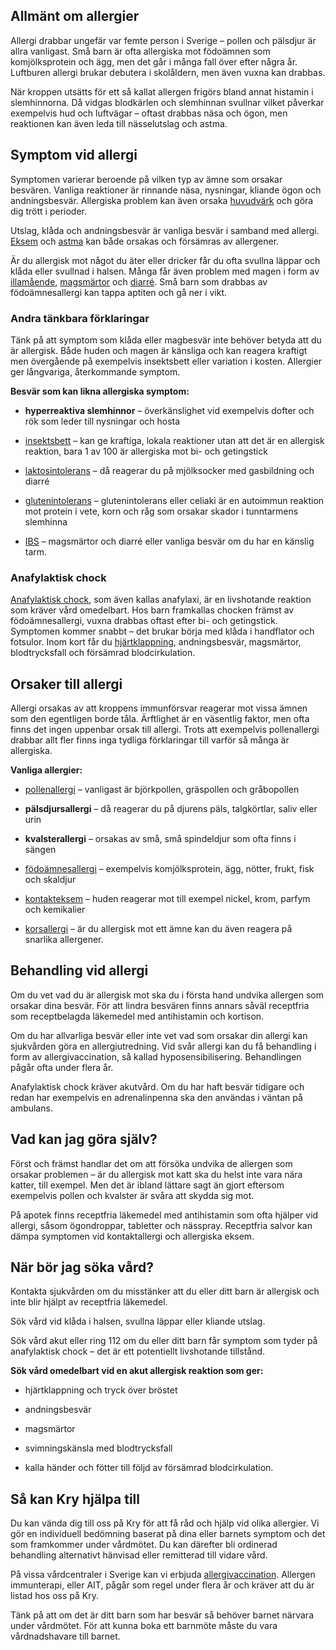 Allmänt om allergier
--------------------

Allergi drabbar ungefär var femte person i Sverige – pollen och pälsdjur är allra vanligast. Små barn är ofta allergiska mot födoämnen som komjölksprotein och ägg, men det går i många fall över efter några år. Luftburen allergi brukar debutera i skolåldern, men även vuxna kan drabbas.

När kroppen utsätts för ett så kallat allergen frigörs bland annat histamin i slemhinnorna. Då vidgas blodkärlen och slemhinnan svullnar vilket påverkar exempelvis hud och luftvägar – oftast drabbas näsa och ögon, men reaktionen kan även leda till nässelutslag och astma.

Symptom vid allergi
-------------------

Symptomen varierar beroende på vilken typ av ämne som orsakar besvären. Vanliga reaktioner är rinnande näsa, nysningar, kliande ögon och andningsbesvär. Allergiska problem kan även orsaka [huvudvärk](https://www.kry.se/fakta/smarta-och-vark/huvudvark/ "huvudvark") och göra dig trött i perioder.

Utslag, klåda och andningsbesvär är vanliga besvär i samband med allergi. [Eksem](https://www.kry.se/fakta/hudsjukdomar/eksem/ "eksem") och [astma](https://www.kry.se/fakta/lungsjukdomar/astma/ "astma") kan både orsakas och försämras av allergener.

Är du allergisk mot något du äter eller dricker får du ofta svullna läppar och klåda eller svullnad i halsen. Många får även problem med magen i form av [illamående](https://www.kry.se/fakta/mage-och-tarm/illamaende/ "illamaende"), [magsmärtor](https://www.kry.se/fakta/mage-och-tarm/ont-i-magen/ "magsmartor") och [diarré](https://www.kry.se/fakta/mage-och-tarm/diarre/ "diarre"). Små barn som drabbas av födoämnesallergi kan tappa aptiten och gå ner i vikt.

### Andra tänkbara förklaringar

Tänk på att symptom som klåda eller magbesvär inte behöver betyda att du är allergisk. Både huden och magen är känsliga och kan reagera kraftigt men övergående på exempelvis insektsbett eller variation i kosten. Allergier ger långvariga, återkommande symptom.

**Besvär som kan likna allergiska symptom:**

*   **hyperreaktiva slemhinnor** – överkänslighet vid exempelvis dofter och rök som leder till nysningar och hosta
    
*   [insektsbett](https://www.kry.se/fakta/djur-och-insektsbett/insektsbett/ "insektsbett") – kan ge kraftiga, lokala reaktioner utan att det är en allergisk reaktion, bara 1 av 100 är allergiska mot bi- och getingstick
    
*   [laktosintolerans](https://www.kry.se/fakta/mage-och-tarm/laktosintolerans/ "laktosintolerans") – då reagerar du på mjölksocker med gasbildning och diarré
    
*   [glutenintolerans](https://www.kry.se/fakta/mage-och-tarm/celiaki/ "glutenintolerans") – glutenintolerans eller celiaki är en autoimmun reaktion mot protein i vete, korn och råg som orsakar skador i tunntarmens slemhinna
    
*   [IBS](https://www.kry.se/fakta/mage-och-tarm/ibs/ "ibs") – magsmärtor och diarré eller vanliga besvär om du har en känslig tarm.
    

### Anafylaktisk chock

[Anafylaktisk chock](https://www.kry.se/fakta/allergier/anafylaxi/ "anafylaktisk-chock"), som även kallas anafylaxi, är en livshotande reaktion som kräver vård omedelbart. Hos barn framkallas chocken främst av födoämnesallergi, vuxna drabbas oftast efter bi- och getingstick. Symptomen kommer snabbt – det brukar börja med klåda i handflator och fotsulor. Inom kort får du [hjärtklappning](https://www.kry.se/fakta/hjart-och-karlsjukdomar/hjartklappning/ "hjartklappning"), andningsbesvär, magsmärtor, blodtrycksfall och försämrad blodcirkulation.

Orsaker till allergi
--------------------

Allergi orsakas av att kroppens immunförsvar reagerar mot vissa ämnen som den egentligen borde tåla. Ärftlighet är en väsentlig faktor, men ofta finns det ingen uppenbar orsak till allergi. Trots att exempelvis pollenallergi drabbar allt fler finns inga tydliga förklaringar till varför så många är allergiska.

**Vanliga allergier:**

*   [pollenallergi](https://www.kry.se/fakta/allergier/pollenallergi/ "pollenallergi") – vanligast är björkpollen, gräspollen och gråbopollen
    
*   **pälsdjursallergi** – då reagerar du på djurens päls, talgkörtlar, saliv eller urin
    
*   **kvalsterallergi** – orsakas av små, små spindeldjur som ofta finns i sängen
    
*   [födoämnesallergi](https://www.kry.se/fakta/allergier/fodoamnesallergi/ "fodoamnesallergi") – exempelvis komjölksprotein, ägg, nötter, frukt, fisk och skaldjur
    
*   [kontakteksem](https://www.kry.se/fakta/hudsjukdomar/kontakteksem/ "kontakteksem") – huden reagerar mot till exempel nickel, krom, parfym och kemikalier
    
*   [korsallergi](https://www.kry.se/fakta/allergier/korsallergi/ "korsallergi") – är du allergisk mot ett ämne kan du även reagera på snarlika allergener.
    

Behandling vid allergi
----------------------

Om du vet vad du är allergisk mot ska du i första hand undvika allergen som orsakar dina besvär. För att lindra besvären finns annars såväl receptfria som receptbelagda läkemedel med antihistamin och kortison.

Om du har allvarliga besvär eller inte vet vad som orsakar din allergi kan sjukvården göra en allergiutredning. Vid svår allergi kan du få behandling i form av allergivaccination, så kallad hyposensibilisering. Behandlingen pågår ofta under flera år.

Anafylaktisk chock kräver akutvård. Om du har haft besvär tidigare och redan har exempelvis en adrenalinpenna ska den användas i väntan på ambulans.

Vad kan jag göra själv?
-----------------------

Först och främst handlar det om att försöka undvika de allergen som orsakar problemen – är du allergisk mot katt ska du helst inte vara nära katter, till exempel. Men det är ibland lättare sagt än gjort eftersom exempelvis pollen och kvalster är svåra att skydda sig mot.

På apotek finns receptfria läkemedel med antihistamin som ofta hjälper vid allergi, såsom ögondroppar, tabletter och nässpray. Receptfria salvor kan dämpa symptomen vid kontaktallergi och allergiska eksem.

När bör jag söka vård?
----------------------

Kontakta sjukvården om du misstänker att du eller ditt barn är allergisk och inte blir hjälpt av receptfria läkemedel.

Sök vård vid klåda i halsen, svullna läppar eller kliande utslag.

Sök vård akut eller ring 112 om du eller ditt barn får symptom som tyder på anafylaktisk chock – det är ett potentiellt livshotande tillstånd.

**Sök vård omedelbart vid en akut allergisk reaktion som ger:**

*   hjärtklappning och tryck över bröstet
    
*   andningsbesvär
    
*   magsmärtor
    
*   svimningskänsla med blodtrycksfall
    
*   kalla händer och fötter till följd av försämrad blodcirkulation.
    

Så kan Kry hjälpa till
----------------------

Du kan vända dig till oss på Kry för att få råd och hjälp vid olika allergier. Vi gör en individuell bedömning baserat på dina eller barnets symptom och det som framkommer under vårdmötet. Du kan därefter bli ordinerad behandling alternativt hänvisad eller remitterad till vidare vård.

På vissa vårdcentraler i Sverige kan vi erbjuda [allergivaccination](https://www.kry.se/allergivaccination/ "allergivaccination"). Allergen immunterapi, eller AIT, pågår som regel under flera år och kräver att du är listad hos oss på Kry.

Tänk på att om det är ditt barn som har besvär så behöver barnet närvara under vårdmötet. För att kunna boka ett barnmöte måste du vara vårdnadshavare till barnet.
